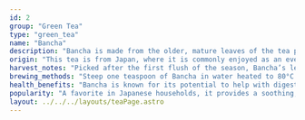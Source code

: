 ```yaml
---
id: 2
group: "Green Tea"
type: "green_tea"
name: "Bancha"
description: "Bancha is made from the older, mature leaves of the tea plant harvested later in the season, offering a robust flavor and a comforting aroma."
origin: "This tea is from Japan, where it is commonly enjoyed as an everyday beverage."
harvest_notes: "Picked after the first flush of the season, Bancha’s leaves are larger and more mature, contributing to its fuller flavor."
brewing_methods: "Steep one teaspoon of Bancha in water heated to 80°C (176°F) for 2-3 minutes for a refreshing cup."
health_benefits: "Bancha is known for its potential to help with digestion and support heart health."
popularity: "A favorite in Japanese households, it provides a soothing, everyday tea experience."
layout: ../../../layouts/teaPage.astro
---
```

